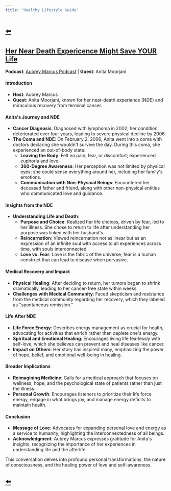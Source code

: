 ```yaml
---
title: "Healthy Lifestyle Guide"
---
```


## [⬅️](/)

## [Her Near Death Expericence Might Save YOUR Life](https://www.youtube.com/watch?v=6Po0qnuA3Vo)

**Podcast**: [Aubrey Marcus Podcast](https://www.aubreymarcus.com/blogs/aubrey-marcus-podcast) | **Guest**: Anita Moorjani

#### **Introduction**
- **Host**: Aubrey Marcus
- **Guest**: Anita Moorjani, known for her near-death experience (NDE) and miraculous recovery from terminal cancer.

#### **Anita's Journey and NDE**
- **Cancer Diagnosis**: Diagnosed with lymphoma in 2002, her condition deteriorated over four years, leading to severe physical decline by 2006.
- **The Coma and NDE**: On February 2, 2006, Anita went into a coma with doctors declaring she wouldn't survive the day. During this coma, she experienced an out-of-body state:
  - **Leaving the Body**: Felt no pain, fear, or discomfort; experienced euphoria and love.
  - **360-Degree Awareness**: Her perception was not limited by physical eyes; she could sense everything around her, including her family's emotions.
  - **Communication with Non-Physical Beings**: Encountered her deceased father and friend, along with other non-physical entities who communicated love and guidance.

#### **Insights from the NDE**
- **Understanding Life and Death**:
  - **Purpose and Choice**: Realized her life choices, driven by fear, led to her illness. She chose to return to life after understanding her purpose was linked with her husband's.
  - **Reincarnation**: Viewed reincarnation not as linear but as an expression of an infinite soul with access to all experiences across time, with souls interconnected.
  - **Love vs. Fear**: Love is the fabric of the universe; fear is a human construct that can lead to disease when pervasive.

#### **Medical Recovery and Impact**
- **Physical Healing**: After deciding to return, her tumors began to shrink dramatically, leading to her cancer-free state within weeks.
- **Challenges with Medical Community**: Faced skepticism and resistance from the medical community regarding her recovery, which they labeled as "spontaneous remission."

#### **Life After NDE**
- **Life Force Energy**: Describes energy management as crucial for health, advocating for activities that enrich rather than deplete one's energy.
- **Spiritual and Emotional Healing**: Encourages living life fearlessly with self-love, which she believes can prevent and heal diseases like cancer.
- **Impact on Others**: Her story has inspired many, emphasizing the power of hope, belief, and emotional well-being in healing.

#### **Broader Implications**
- **Reimagining Medicine**: Calls for a medical approach that focuses on wellness, hope, and the psychological state of patients rather than just the illness.
- **Personal Growth**: Encourages listeners to prioritize their life force energy, engage in what brings joy, and manage energy deficits to maintain health.

#### **Conclusion**
- **Message of Love**: Advocates for expanding personal love and energy as a service to humanity, highlighting the interconnectedness of all beings.
- **Acknowledgment**: Aubrey Marcus expresses gratitude for Anita's insights, recognizing the importance of her experiences in understanding life and the afterlife.

This conversation delves into profound personal transformations, the nature of consciousness, and the healing power of love and self-awareness.

## [⬅️](/)